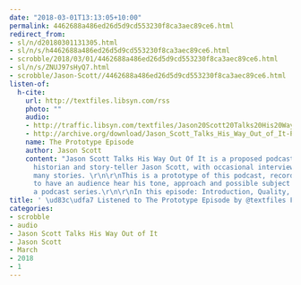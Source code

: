 ```yaml
---
date: "2018-03-01T13:13:05+10:00"
permalink: 4462688a486ed26d5d9cd553230f8ca3aec89ce6.html
redirect_from:
- sl/n/d20180301131305.html
- sl/n/s/h4462688a486ed26d5d9cd553230f8ca3aec89ce6.html
- scrobble/2018/03/01/4462688a486ed26d5d9cd553230f8ca3aec89ce6.html
- sl/n/s/ZNUJ97sHyQ7.html
- scrobble/Jason-Scott//4462688a486ed26d5d9cd553230f8ca3aec89ce6.html
listen-of:
  h-cite:
    url: http://textfiles.libsyn.com/rss
    photo: ""
    audio:
    - http://traffic.libsyn.com/textfiles/Jason20Scott20Talks20His20Way20Out20of20It20-20Episode2000.mp3?dest-id=574323
    - http://archive.org/download/Jason_Scott_Talks_His_Way_Out_of_It-Podcast-by-Jason_Scott/The_Prototype_Episode.mp3
    name: The Prototype Episode
    author: Jason Scott
    content: "Jason Scott Talks His Way Out Of It is a proposed podcast hosted by
      historian and story-teller Jason Scott, with occasional interviews and many,
      many stories. \r\n\r\nThis is a prototype of this podcast, recorded by Jason
      to have an audience hear his tone, approach and possible subject matter for
      a podcast series.\r\n\r\nIn this episode: Introduction, Quality, IBM, Woz, Failure."
title: ' \ud83c\udfa7 Listened to The Prototype Episode by @textfiles From #JasonScottTalksHisWayOutofIt'
categories:
- scrobble
- audio
- Jason Scott Talks His Way Out of It
- Jason Scott
- March
- 2018
- 1
---
```

